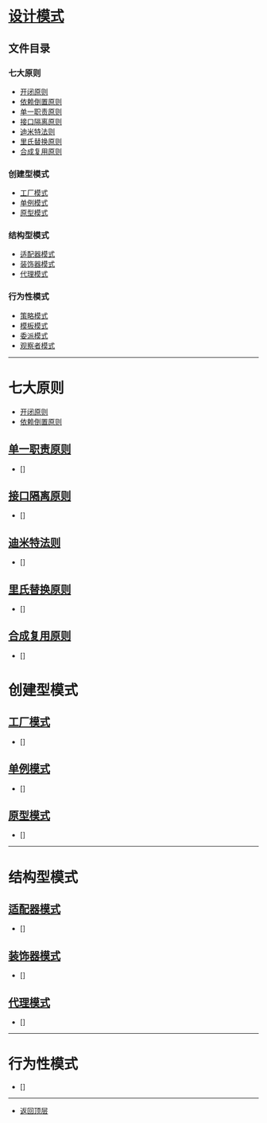
# [设计模式](../README.md)

## 文件目录

### 七大原则

- [开闭原则](#开闭原则)
- [依赖倒置原则](#依赖倒置原则)
- [单一职责原则](#单一职责原则)
- [接口隔离原则](#接口隔离原则)
- [迪米特法则](#迪米特法则)
- [里氏替换原则](#里氏替换原则)
- [合成复用原则](#合成复用原则)

### 创建型模式

- [工厂模式](#工厂模式)
- [单例模式](#单例模式)
- [原型模式](#原型模式)

### 结构型模式

- [适配器模式](#适配器模式)
- [装饰器模式](#装饰器模式)
- [代理模式](#代理模式)

### 行为性模式

- [策略模式](#策略模式)
- [模板模式](#模板模式)
- [委派模式](#委派模式)
- [观察者模式](#观察者模式)

---------------------

# 七大原则

- [开闭原则](src/main/java/com/cpucode/principle/open/closed)
- [依赖倒置原则](src/main/java/com/cpucode/principle/dependence/inversion)

## [单一职责原则]()

- [] []()

## [接口隔离原则]()

- [] []()

## [迪米特法则]()

- [] []()

## [里氏替换原则]()

- [] []()

## [合成复用原则]()

- [] []()

# 创建型模式

## [工厂模式]()

- [] []()


## [单例模式]()

- [] []()

## [原型模式]()

- [] []()


---------------------

# 结构型模式

## [适配器模式]()

- [] []()

## [装饰器模式]()

- [] []()

## [代理模式]()

- [] []()

----------------

# 行为性模式

- [] []()

---------------

- [返回顶层](../README.md)